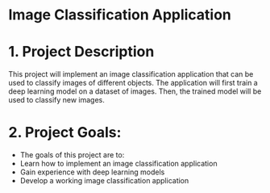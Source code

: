 # Image Classification Application

# 1. Project Description
This project will implement an image classification application that can be used to classify images of different objects. The application will first train a deep learning model on a dataset of images. Then, the trained model will be used to classify new images.

# 2. Project Goals:

* The goals of this project are to:
* Learn how to implement an image classification application
* Gain experience with deep learning models
* Develop a working image classification application
